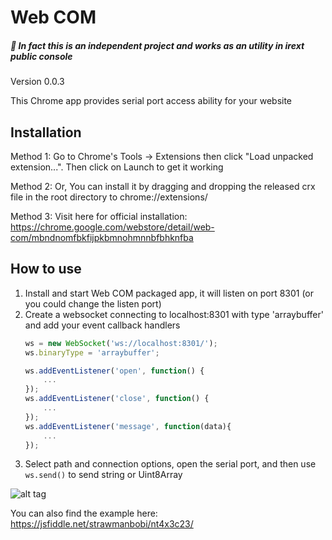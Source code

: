 # Web COM
##### :hamster: In fact this is an independent project and works as an utility in irext public console
Version 0.0.3

This Chrome app provides serial port access ability for your website

## Installation

Method 1: Go to Chrome's Tools -> Extensions then click "Load unpacked extension...". Then click on Launch to get it working

Method 2: Or, You can install it by dragging and dropping the released crx file in the root directory to chrome://extensions/

Method 3: Visit here for official installation: https://chrome.google.com/webstore/detail/web-com/mbndnomfbkfijpkbmnohmnnbfbhknfba

## How to use

1. Install and start Web COM packaged app, it will listen on port 8301 (or you could change the listen port)
2. Create a websocket connecting to localhost:8301 with type 'arraybuffer' and add your event callback handlers
    ```javascript
    ws = new WebSocket('ws://localhost:8301/');
    ws.binaryType = 'arraybuffer';

    ws.addEventListener('open', function() {
        ...
    });
    ws.addEventListener('close', function() {
        ...
    });
    ws.addEventListener('message', function(data){
        ...
    });
    ```
3. Select path and connection options, open the serial port, and then use ```ws.send()``` to send string or Uint8Array 

![alt tag](https://github.com/strawmanbobi/web-com/blob/master/src/example/screen_cap.png)

You can also find the example here:
https://jsfiddle.net/strawmanbobi/nt4x3c23/
